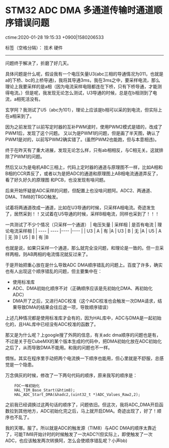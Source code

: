# STM32 ADC DMA 多通道传输时通道顺序错误问题 
ctime:2020-01-28 19:15:33 +0900|1580206533

标签（空格分隔）： 技术  硬件

--- 

问题终于解决了，折磨了好几天。

具体问题是什么呢，假设我有一个电压矢量U3(abc三相的导通情况为011，也就是a的下桥、bc的上桥导通)，我将其导通3ms，我在3ms之中，要采样电流，那么理论上我要采样的是a相（因为电流采样电阻都连在下桥，只有下桥导通，才能测得电流。）但是呢，我发现无论怎么测试，U3导通的时候，总是在b相测到了电流，a相死活没有。

玄学阿？我测试了U5（abc为101），理论上应该是b相可以采的到电流，但实际上在a相采到了。

因为之前发现了以前写定时器的互补PWM波时，使用PWM2模式是错的，改成了PWM1后，发现了这个问题。
又以为是PWM1的问题，但是画了半天图，确认了PWM1是对的，以前写PWM2确实错了。(虽然PWM2也能跑，但与本意相违)。

终于在昨天有了重大进展，发现无论怎么样，只有ab相相反，与C相无关。这就排除了PWM1的问题。

然后又以为是电机ABC三相上，代码上定时器的通道与原理图不一样，比如A相和B相的CCR弄反了，或者以为是把ADC的通道和原理图上AB相电流通道弄反了，看了好久好久的原理图
和PCB，也没发现有啥问题。

后来开始怀疑是ADC采样的问题，但配置上也没啥问题阿。ADC2、两通道、DMA、TIM8的TRGO触发。

试着将两通道改成一通道，比如在U3导通的时候，只采样A相电流。奇迹发生了，居然采到！！又试着在U5导通的时候，采样B相电流，同样也采到了！！！

一共测试了不少个情况（只采样一个通道）
|  电压矢量   | 采样相  | 是否有电流   | 理论电流采样相 |
|  ----     | ----  |----  |----  |
| U3  | A   | 有    |A
| U3  | B   | 无    |A
| U5  | A   | 无    |B
| U5  | B   | 有    |B

也就是说，如果只采样一个通道，那么就完全没问题，和理论是一致的。但一旦采样两相，则AB两相的电流情况就反过来了。

于是开始把重心放在是什么导致ADC DMA顺序错乱的问题上。百度了许多，确实也有人出现这个顺序错乱的问题，但主要集中在：

- 使用标准库
- ADC、DMA初始化顺序不对（正确顺序应该是先初始化DMA、再初始化ADC）
- DMA开了之后，又进行ADC校准（这个ADC校准也会触发一次DMA请求，结果导致DMA的结果会往后退一项，导致顺序错误）
  
上述几种情况都是使用标准库才会有的，因为HAL库中，ADC与DMA是一起初始化的，且HAL库中已经没有ADC校准的函数了。

那又是为什么呢？上google搜了外网的信息，有关adc dma顺序的问题也是有，不过是关于在CubeMX的某个版本生成的代码中，把DMA初始化放在ADC初始化之后了，从而导致DMA不能用。和我的问题也不一样。

惆怅。其实在程序里手动把两个电流换一下顺序也能用，但心里就是不舒服，总感觉是一个隐患。

万念俱灰的时候，修改了一下两句代码的顺序，原来我写的顺序是：

```
    FOC一堆初始化
    HAL_TIM_Base_Start(&htim8);
    HAL_ADC_Start_DMA(&hadc2,(uint32_t *)ADC_Values_Raw2,2);
```

之前我已经调换过这两句话的顺序了，问题依旧。但这次，我将ADC_DMA开启函数拉到其他地方，ADC初始化完之后，马上就开启DMA。奇迹出现了，好了！顺序也不乱了。

我的天哪。服了。所以就是ADC的触发源（TIM8）与ADC DMA的顺序太靠近了，可能TIM8开始计时的时候触发了一次ADC?(但实际上，即使触发了一次ADC，也应该触发两次转换阿，怎么会使顺序错乱呢？小声bb)





